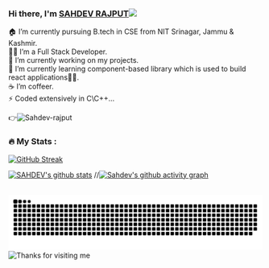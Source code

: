 ### Hi there, I'm [SAHDEV RAJPUT](https://github.com/Sahdev-rajput)<img src="https://media.giphy.com/media/hvRJCLFzcasrR4ia7z/giphy.gif" width="5%">

<link rel="stylesheet" href="https://cdn.jsdelivr.net/gh/devicons/devicon@latest/devicon.min.css">

🏠 I’m currently pursuing B.tech in CSE from NIT Srinagar, Jammu & Kashmir. <br/>
👨‍💻 I’m a Full Stack Developer.<br/>
🔭 I’m currently working on my projects.<br/>
🌱 I’m currently learning component-based library which is used to build react applications🤦‍♂.<br/>
☕️ I’m coffeer. <br/>
⚡ Coded extensively in C\C++...

 <p align="left"> 👉<img src="https://komarev.com/ghpvc/?username=Sahdev-rajput&label=Profile%20views&color=0e75b6&style=flat" alt="Sahdev-rajput" /> </p>



  ### :fire: My Stats :
[![GitHub Streak](http://github-readme-streak-stats.herokuapp.com?user=Sahdev-rajput)](https://git.io/streak-stats)

[![SAHDEV's github stats](https://github-readme-stats.vercel.app/api?username=Sahdev-rajput&show_icons=true&theme=merko)](https://github.com/Sahdev-rajput)
//[![Sahdev's github activity graph](https://github-readme-activity-graph.cyclic.app/graph?username=Sahdev-rajput&bg_color=3ef40b&color=9e4c98&line=9e4c98&point=403d3d&area=true&hide_border=true)](https://github.com/ashutosh00710/github-readme-activity-graph)

<br />
<img src="https://github.com/Platane/snk/raw/output/github-contribution-grid-snake.svg"/>
<img height="120" alt="Thanks for visiting me" width="100%" src="https://raw.githubusercontent.com/BrunnerLivio/brunnerlivio/master/images/marquee.svg" />

